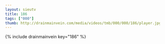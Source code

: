 ```yaml
--- 
layout: sieutv
title: 186
tags: ["000"]
thumb: http://drainmainvein.com/media/videos/tmb/000/000/186/player.jpg
---
```

{% include drainmainvein key="186" %} 
